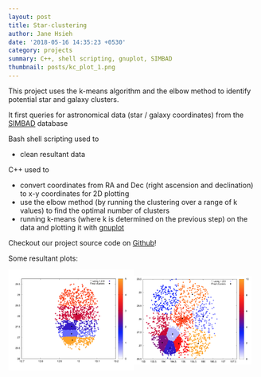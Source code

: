```yaml
---
layout: post
title: Star-clustering
author: Jane Hsieh
date: '2018-05-16 14:35:23 +0530'
category: projects
summary: C++, shell scripting, gnuplot, SIMBAD
thumbnail: posts/kc_plot_1.png
---
```


This project uses the k-means algorithm and the elbow method to identify potential star and galaxy clusters.

It first queries for astronomical data (star / galaxy coordinates) from the <a href="https://simbad.u-strasbg.fr/simbad/sim-fid">SIMBAD</a> database

Bash shell scripting used to
<ul>
<li> clean resultant data </li>
</ul>

C++ used to
<ul>
<li> convert coordinates from RA and Dec (right ascension and declination) to x-y coordinates for 2D plotting </li>
<li> use the elbow method (by running the clustering over a range of k values) to find the optimal number of clusters</li>
<li> running k-means (where k is determined on the previous step) on the data and plotting it with <a href="http://www.gnuplot.info/">gnuplot</a></li>
</ul>




Checkout our project source code on <a href="https://github.com/janeon/k-clustering_project">Github</a>!

Some resultant plots:
<div>
<img src="/assets/img/posts/kc_plot_1.png" style="width:50%; float: left;">
<img src="/assets/img/posts/kc_plot_2.png" style="width:47%; float: left; padding-top: 0.95em">
</div>
